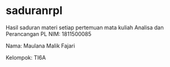# saduranrpl
Hasil saduran materi setiap pertemuan mata kuliah Analisa dan Perancangan PL
NIM: 1811500085

Nama: Maulana Malik Fajari

Kelompok: TI6A
